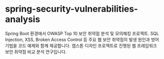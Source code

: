 # spring-security-vulnerabilities-analysis
Spring Boot 환경에서 OWASP Top 10 보안 취약점 분석 및 모의해킹 프로젝트. SQL Injection, XSS, Broken Access Control 등 주요 웹 보안 취약점의 발생 원인과 방어 기법을 코드 예제와 함께 제공합니다. 캡스톤 디자인 프로젝트로 진행된 웹 프레임워크 보안 취약점 비교 분석 연구입니다.
